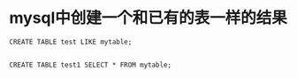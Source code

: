# mysql中创建一个和已有的表一样的结果

```
CREATE TABLE test LIKE mytable;


CREATE TABLE test1 SELECT * FROM mytable;
```

